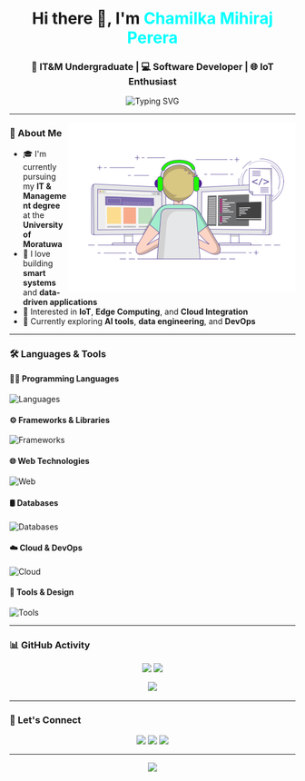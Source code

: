 <h1 align="center">Hi there 👋, I'm <span style="color:#0ff;">Chamilka Mihiraj Perera</span></h1>
<h3 align="center">🚀 IT&M Undergraduate | 💻 Software Developer | 🌐 IoT Enthusiast</h3>

<p align="center">
  <img src="https://readme-typing-svg.demolab.com?font=Fira+Code&size=22&pause=1000&center=true&vCenter=true&width=500&lines=Passionate+about+tech+and+innovation.;Crafting+smart+IoT+solutions.;Full-stack+developer+in+progress.;Always+learning+something+new." alt="Typing SVG" />
</p>

---

<img align="right" src="image/image.gif" height="300" alt="dev gif"/>

### 🧠 About Me

- 🎓 I'm currently pursuing my **IT & Management degree** at the **University of Moratuwa**
- 🔬 I love building **smart systems** and **data-driven applications**
- 📡 Interested in **IoT**, **Edge Computing**, and **Cloud Integration**
- 🌱 Currently exploring **AI tools**, **data engineering**, and **DevOps**

---

### 🛠️ Languages & Tools

#### 🧑‍💻 Programming Languages
![Languages](https://skillicons.dev/icons?i=python,cpp,c,java,ts,js,php)

#### ⚙️ Frameworks & Libraries
![Frameworks](https://skillicons.dev/icons?i=react,express,nodejs,nest,django,laravel,fastapi&perline=6)

#### 🌐 Web Technologies
![Web](https://skillicons.dev/icons?i=html,css,tailwind,bootstrap,materialui&perline=6)

#### 🛢️ Databases
![Databases](https://skillicons.dev/icons?i=postgres,mysql,sqlite,mongodb)

#### ☁️ Cloud & DevOps
![Cloud](https://skillicons.dev/icons?i=aws,azure,docker,linux,postman)

#### 🔧 Tools & Design
![Tools](https://skillicons.dev/icons?i=figma,blender,arduino,grafana)

---

### 📊 GitHub Activity

<p align="center">
  <img src="http://github-profile-summary-cards.vercel.app/api/cards/stats?username=Chamilkamihiraj2002&theme=2077" height="180em" />
  <img src="https://github-readme-stats.vercel.app/api/top-langs?username=Chamilkamihiraj2002&locale=en&hide_title=false&layout=compact&card_width=320&langs_count=6&theme=github_dark&hide_border=true&order=2" height="150" />
</p>

<p align="center">
  <img src="https://github-readme-activity-graph.vercel.app/graph?username=Chamilkamihiraj2002&radius=16&theme=github-dark&area=true&order=5&hide_border=true&custom_title=My%20Contribution" height="300" />
</p>

---

### 🔗 Let's Connect

<p align="center">
  <a href="https://www.linkedin.com/in/chamilka-mihiraj" target="_blank"><img src="https://img.shields.io/badge/LinkedIn-blue?style=for-the-badge&logo=linkedin" /></a>
  <a href="mailto:chamilkamihiraj@gmail.com"><img src="https://img.shields.io/badge/Gmail-D14836?style=for-the-badge&logo=gmail&logoColor=white" /></a>
  <a href="https://github.com/Chamilkamihiraj2002"><img src="https://img.shields.io/badge/GitHub-black?style=for-the-badge&logo=github" /></a>
</p>

---

<p align="center">
  <img src="https://capsule-render.vercel.app/api?type=waving&color=gradient&height=150&section=footer"/>
</p>
